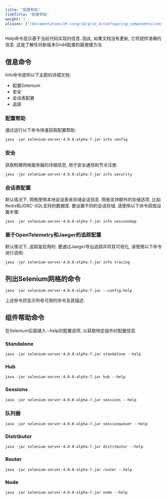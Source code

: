 ```yaml
---
title: "配置帮助"
linkTitle: "配置帮助"
weight: 1
aliases: ["/documentation/zh-cn/grid/grid_4/configuring_components/config_help/"]
---
```



Help命令显示基于当前代码实现的信息.
因此, 如果文档没有更新, 它将提供准确的信息.
这是了解任何新版本Grid4配置的最便捷方法.

## 信息命令

Info命令提供以下主题的详细文档:
* 配置Selenium
* 安全
* 会话表配置
* 追踪

### 配置帮助 

通过运行以下命令快速获取配置帮助:

```shell
java -jar selenium-server-4.0.0-alpha-7.jar info config
```

### 安全

获取构建网格服务器的详细信息, 
用于安全通信和节点注册.


```shell
java -jar selenium-server-4.0.0-alpha-7.jar info security
```

### 会话表配置

默认情况下, 
网格使用本地会话表来存储会话信息. 
网格支持额外的存储选项, 
比如Redis和JDBC-SQL支持的数据库. 
要设置不同的会话存储, 
请使用以下命令获取设置步骤:

```shell
java -jar selenium-server-4.0.0-alpha-7.jar info sessionmap
```

### 基于OpenTelemetry和Jaeger的追踪配置

默认情况下, 追踪是启用的. 
要通过Jaeger导出追踪并将其可视化, 
请使用以下命令进行说明:

```shell
java -jar selenium-server-4.0.0-alpha-7.jar info tracing
```

## 列出Selenium网格的命令  
 

```shell
java -jar selenium-server-4.0.0-alpha-7.jar --config-help
```

上述命令将显示所有可用的命令及其描述.

## 组件帮助命令

在Selenium后面键入--help的配置选项, 
以获取特定组件的配置信息.

### Standalone 

```shell
java -jar selenium-server-4.0.0-alpha-7.jar standalone --help
```
### Hub 

```shell
java -jar selenium-server-4.0.0-alpha-7.jar hub --help
```

### Sessions 

```shell
java -jar selenium-server-4.0.0-alpha-7.jar sessions --help
```

### 队列器

```shell
java -jar selenium-server-4.0.0-alpha-7.jar sessionqueuer --help
```

### Distributor 

```shell
java -jar selenium-server-4.0.0-alpha-7.jar distributor --help
```

### Router 

```shell
java -jar selenium-server-4.0.0-alpha-7.jar router --help
```

### Node 

```shell
java -jar selenium-server-4.0.0-alpha-7.jar node --help
```